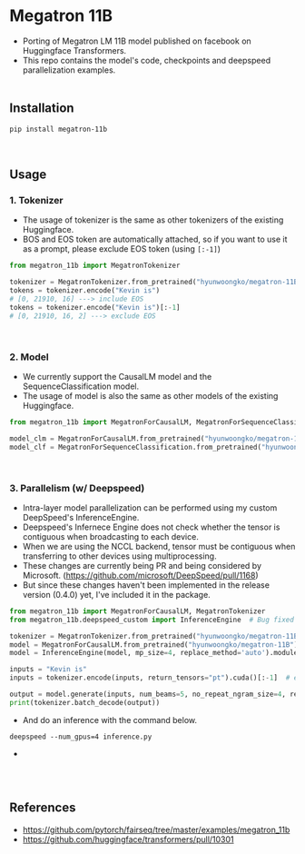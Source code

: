 # Megatron 11B
- Porting of Megatron LM 11B model published on facebook on Huggingface Transformers.
- This repo contains the model's code, checkpoints and deepspeed parallelization examples.
<br><br>
  
## Installation
```console
pip install megatron-11b
```
<br>

## Usage
### 1. Tokenizer
- The usage of tokenizer is the same as other tokenizers of the existing Huggingface.
- BOS and EOS token are automatically attached, so if you want to use it as a prompt, please exclude EOS token (using `[:-1]`)
```python
from megatron_11b import MegatronTokenizer

tokenizer = MegatronTokenizer.from_pretrained("hyunwoongko/megatron-11B")
tokens = tokenizer.encode("Kevin is")
# [0, 21910, 16] ---> include EOS
tokens = tokenizer.encode("Kevin is")[:-1]
# [0, 21910, 16, 2] ---> exclude EOS
```
<br>

### 2. Model
- We currently support the CausalLM model and the SequenceClassification model.
- The usage of model is also the same as other models of the existing Huggingface.

```python
from megatron_11b import MegatronForCausalLM, MegatronForSequenceClassification

model_clm = MegatronForCausalLM.from_pretrained("hyunwoongko/megatron-11B")
model_clf = MegatronForSequenceClassification.from_pretrained("hyunwoongko/megatron-11B")
```
<br>

### 3. Parallelism (w/ Deepspeed)
- Intra-layer model parallelization can be performed using my custom DeepSpeed's InferenceEngine.
- Deepspeed's Infernece Engine does not check whether the tensor is contiguous when broadcasting to each device. 
- When we are using the NCCL backend, tensor must be contiguous when transferring to other devices using multiprocessing.
- These changes are currently being PR and being considered by Microsoft. (https://github.com/microsoft/DeepSpeed/pull/1168)
- But since these changes haven't been implemented in the release version (0.4.0) yet, I've included it in the package.

```python
from megatron_11b import MegatronForCausalLM, MegatronTokenizer
from megatron_11b.deepspeed_custom import InferenceEngine  # Bug fixed engine

tokenizer = MegatronTokenizer.from_pretrained("hyunwoongko/megatron-11B")
model = MegatronForCausalLM.from_pretrained("hyunwoongko/megatron-11B").half()
model = InferenceEngine(model, mp_size=4, replace_method='auto').module

inputs = "Kevin is"
inputs = tokenizer.encode(inputs, return_tensors="pt").cuda()[:-1]  # exclude EOS

output = model.generate(inputs, num_beams=5, no_repeat_ngram_size=4, repetition_penalty=1.2)
print(tokenizer.batch_decode(output))
```
- And do an inference with the command below.
```console
deepspeed --num_gpus=4 inference.py
```
-
```

```

<br>


## References
- https://github.com/pytorch/fairseq/tree/master/examples/megatron_11b
- https://github.com/huggingface/transformers/pull/10301

